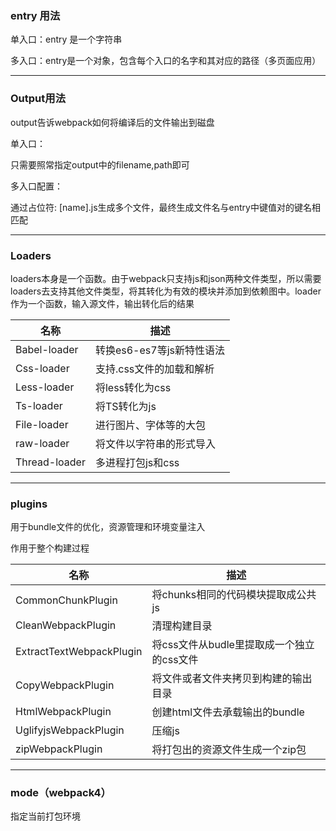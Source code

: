 ### entry 用法

单入口：entry 是一个字符串

多入口：entry是一个对象，包含每个入口的名字和其对应的路径（多页面应用）

------

### Output用法

output告诉webpack如何将编译后的文件输出到磁盘

单入口：

只需要照常指定output中的filename,path即可

多入口配置：

通过占位符: [name].js生成多个文件，最终生成文件名与entry中键值对的键名相匹配

------

### Loaders

loaders本身是一个函数。由于webpack只支持js和json两种文件类型，所以需要loaders去支持其他文件类型，将其转化为有效的模块并添加到依赖图中。loader作为一个函数，输入源文件，输出转化后的结果

| 名称          | 描述                      |
| ------------- | ------------------------- |
| Babel-loader  | 转换es6-es7等js新特性语法 |
| Css-loader    | 支持.css文件的加载和解析  |
| Less-loader   | 将less转化为css           |
| Ts-loader     | 将TS转化为js              |
| File-loader   | 进行图片、字体等的大包    |
| raw-loader    | 将文件以字符串的形式导入  |
| Thread-loader | 多进程打包js和css         |

------

### plugins

用于bundle文件的优化，资源管理和环境变量注入

作用于整个构建过程

| 名称                     | 描述                                      |
| ------------------------ | ----------------------------------------- |
| CommonChunkPlugin        | 将chunks相同的代码模块提取成公共js        |
| CleanWebpackPlugin       | 清理构建目录                              |
| ExtractTextWebpackPlugin | 将css文件从budle里提取成一个独立的css文件 |
| CopyWebpackPlugin        | 将文件或者文件夹拷贝到构建的输出目录      |
| HtmlWebpackPlugin        | 创建html文件去承载输出的bundle            |
| UglifyjsWebpackPlugin    | 压缩js                                    |
| zipWebpackPlugin         | 将打包出的资源文件生成一个zip包           |

------

### mode（webpack4）

指定当前打包环境